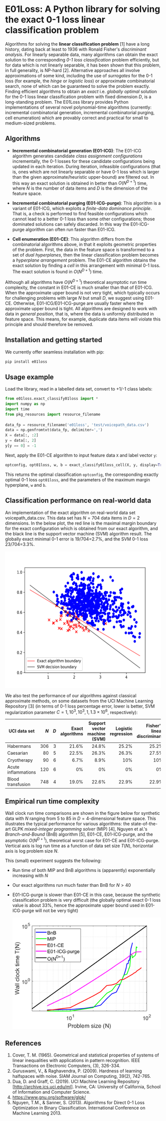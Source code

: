 # E01Loss: A Python library for solving the exact 0-1 loss linear classification problem

Algorithms for solving the **linear classification problem** [1] have a long history, dating back at least to 1936 with Ronald Fisher's *discriminant analysis*. For linearly separable data, many algorithms can obtain the exact solution to the corresponding *0-1 loss classification* problem efficiently, but for data which is not linearly separable, it has been shown that this problem, in full generality, is NP-hard [2]. Alternative approaches all involve approximations of some kind, including the use of *surrogates* for the 0-1 loss (for example, the *hinge* or *logistic loss*) or approximate combinatorial search, none of which can be guaranteed to solve the problem exactly. Finding efficient algorithms to obtain an *exact* i.e. *globally optimal* solution for the 0-1 loss linear classification problem with fixed dimension $D$, is a long-standing problem. The E01Loss library provides Python implementations of several novel polynomial-time algorithms (currently: incremental combinatorial generation, incremental combinatorial purging, cell enumeration) which are provably correct and practical for small to medium-sized problems.

## Algorithms

* **Incremental combinatorial generation (E01-ICG)**: The E01-ICG algorithm generates candidate *class assignment configurations* incrementally, the 0-1 losses for these candidate configurations being updated in each iteration. During iteration, infeasible configurations (that is, ones which are not linearly separable or have 0-1 loss which is larger than the given approximate/heuristic upper-bound) are filtered out. In this way an exact solution is obtained in better than $O(N^{D+1})$ time, where $N$ is the number of data items and $D$ is the dimension of the feature space.

* **Incremental combinatorial purging (E01-ICG-purge)**: This algorithm is a variant of E01-ICG, which exploits a *finite-data dominance principle*. That is, a check is performed to find feasible configurations which cannot lead to a better 0-1 loss than some other configurations; those dominated solutions can safely discarded. In this way the E01-ICG-purge algorithm can often run faster than E01-ICG.

* **Cell enumeration (E01-CE)**:  This algorithm differs from the combinatorial algorithms above, in that it exploits geometric properties of the problem. First, the data in the feature space is transformed to a set of *dual hyperplanes*, then the linear classification problem becomes a *hyperplane arrangement* problem. The E01-CE algorithm obtains the exact solution by finding a *cell* in this arrangement with minimal 0-1 loss. The exact solution is found in $O(N^{D+1})$ time.

Although all algorithms have $O(N^{D+1})$ theoretical asymptotic run time complexity, the constant in E01-CE is much smaller than that of E01-ICG. When the approximate upper bound is not very tight, which typically occurs for challenging problems with large $N$ but small $D$, we suggest using E01-CE. Otherwise, E01-ICG/E01-ICG-purge are usually faster where the approximate upper bound is tight. All algorithms are designed to work with data in *general position*, that is, where the data is uniformly distributed in feature space. This means, for example, duplicate data items will violate this principle and should therefore be removed.

## Installation and getting started

We currently offer seamless installation with pip:

``` python
pip install e01loss
```

## Usage example

Load the library, read in a labelled data set, convert to +1/-1 class labels:

``` python
from e01loss.exact_classify01loss import *
import numpy as np
import time
from pkg_resources import resource_filename

data_fp = resource_filename('e01loss', 'test/voicepath_data.csv')
data = np.genfromtxt(data_fp, delimiter=',')
X = data[:, :2]
y = data[:, 2]
y[y == 0] = -1
```

Next, apply the E01-CE algorithm to input feature data `X` and label vector `y`:

``` python
optconfig, opt01loss, w, b = exact_classify01loss_cell(X, y, display=True, max_margin=True)
```

This returns the optimal classification `optconfig`, the corresponding exactly optimal 0-1 loss `opt01loss`, and the parameters of the maximum margin hyperplane, `w` and `b`.

## Classification performance on real-world data

An implementation of the exact algorithm on real-world data set voicepath_data.csv. This data set has $N=704$ data items in $D=2$ dimensions. In the below plot, the red line is the maximal margin boundary for the exact configuration which is obtained from our exact algorithm, and the black line is the support vector machine (SVM) algorithm result. The globally exact minimal 0-1 error is 19/704=2.7%, and the SVM 0-1 loss 23/704=3.3%.

<img src="voicepath.png" alt="voicepath" width="550" height="440">

We also test the performance of our algorithms against classical approximate methods, on some datasets from the UCI Machine Learning Repository [3] (in terms of 0-1 loss percentage error, lower is better, SVM regularization parameter $C=1,10^3,10^3,1,1.3\times10^6$, respectively):

| UCI data set        |  $N$ |  $D$ | Exact algorithms | Support vector machine (SVM) | Logistic regression | Fisher's linear discriminant |
| ------------------- | ---: | ---: | ---------------: | ---------------------------: | ------------------: | ---------------------------: |
| Habermans           |  306 |    3 |            21.6% |                        24.8% |               25.2% |                        25.2% |
| Caesarian           |   80 |    5 |            22.5% |                        26.3% |               26.3% |                        27.5% |
| Cryotherapy         |   90 |    6 |             6.7% |                         8.9% |                 10% |                          10% |
| Acute inflammations |  120 |    6 |               0% |                           0% |                  0% |                           0% |
| Blood transfusion   |  748 |    4 |            19.0% |                        22.6% |               22.9% |                        22.9% |

## Empirical run time complexity

Wall clock run time comparisons are shown in the figure below for synthetic data with $N$ ranging from 5 to 85 in $D=4$-dimensional feature space. This illustrates the typical performance for various algorithms: the state-of-the-art GLPK *mixed-integer programming solver* (MIP) [4], Nguyen et al.'s *Branch-and-Bound* (BnB) algorithm [5], E01-CE, E01-ICG-purge, and the asymptotic $O(N^{D+1})$, theoretical worst case for E01-CE and E01-ICG-purge. Vertical axis is log run time as a function of data set size $T(N)$, horizontal axis is log problem size $N$.

This (small) experiment suggests the following:

 * Run time of both MIP and BnB algorithms is (apparently) exponentially increasing with $N$

 * Our exact algorithms run much faster than BnB for $N > 40$

 * E01-ICG-purge is slower than E01-CE in this case, because the synthetic classification problem is very difficult (the globally optimal exact 0-1 loss value is about 33%, hence the approximate upper bound used in E01-ICG-purge will not be very tight)

   ![complexity_analysis](complexity_analysis.png)



## References

1. Cover, T. M. (1965). Geometrical and statistical properties of systems of linear inequalities with applications in pattern recognition. IEEE Transactions on Electronic Computers, (3), 326-334.
2. Guruswami, V., & Raghavendra, P. (2009). Hardness of learning halfspaces with noise. SIAM Journal on Computing, 39(2), 742-765.
3. Dua, D. and Graff, C. (2019). UCI Machine Learning Repository [http://archive.ics.uci.edu/ml]. Irvine, CA: University of California, School of Information and Computer Science.
4. https://www.gnu.org/software/glpk/
5. Nguyen, T.M., & Sanner, S. (2013). Algorithms for Direct 0-1 Loss Optimization in Binary Classification. International Conference on Machine Learning 2013.